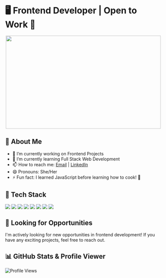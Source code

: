 # 🖥️ Frontend Developer | Open to Work 🚀

<p align="center">
  <img src="https://media.giphy.com/media/qgQUggAC3Pfv687qPC/giphy.gif" width="500" height="300" />
</p>

## 🌟 About Me
- 🔭 I’m currently working on Frontend Projects
- 🌱 I’m currently learning Full Stack Web Development
- 📫 How to reach me: [Email](mailto:horiyasiddique52@gmail.com) | [LinkedIn](https://www.linkedin.com/in/hooriya-siddique-b08754301/)
- 😄 Pronouns: She/Her
- ⚡ Fun fact: I learned JavaScript before learning how to cook! 🍜

## 🔹 Tech Stack
<p align="left">
  <img src="https://img.shields.io/badge/HTML5-%23E34F26.svg?style=for-the-badge&logo=html5&logoColor=white" />
  <img src="https://img.shields.io/badge/CSS3-%231572B6.svg?style=for-the-badge&logo=css3&logoColor=white" />
  <img src="https://img.shields.io/badge/JavaScript-%23F7DF1E.svg?style=for-the-badge&logo=javascript&logoColor=black" />
  <img src="https://img.shields.io/badge/TypeScript-%23007ACC.svg?style=for-the-badge&logo=typescript&logoColor=white" />
  <img src="https://img.shields.io/badge/GSAP-%2388CE02.svg?style=for-the-badge&logo=greensock&logoColor=white" />
  <img src="https://img.shields.io/badge/Locomotive.js-%23000000.svg?style=for-the-badge&logo=javascript&logoColor=white" />
  <img src="https://img.shields.io/badge/Barba.js-%23FF5C5C.svg?style=for-the-badge&logo=javascript&logoColor=white" />
  <img src="https://img.shields.io/badge/Lenis-%23FFAE00.svg?style=for-the-badge&logo=javascript&logoColor=white" />
</p>

## 💼 Looking for Opportunities
I'm actively looking for new opportunities in frontend development! If you have any exciting projects, feel free to reach out.

## 📊 GitHub Stats & Profile Viewer
![Profile Views](https://komarev.com/ghpvc/?username=your-github-username&label=Profile%20Views&color=blue&style=flat)

